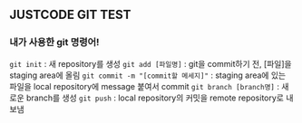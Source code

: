 ## JUSTCODE GIT TEST

### 내가 사용한 git 명령어!

`git init` : 새 repository를 생성
`git add [파일명]` : git을 commit하기 전, [파일]을 staging area에 올림
`git commit -m "[commit할 메세지]"` : staging area에 있는 파일을 local repository에 message 붙여서 commit
`git branch [branch명]` : 새로운 branch를 생성
`git push` : local repository의 커밋을 remote repository로 내보냄